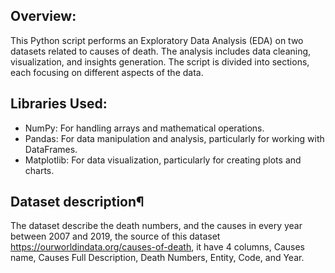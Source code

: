 ## Overview:
This Python script performs an Exploratory Data Analysis (EDA) on two datasets related to causes of death. The analysis includes data cleaning, visualization, and insights generation. The script is divided into sections, each focusing on different aspects of the data.

## Libraries Used:
- NumPy: For handling arrays and mathematical operations.
- Pandas: For data manipulation and analysis, particularly for working with DataFrames.
- Matplotlib: For data visualization, particularly for creating plots and charts.

## Dataset description¶
The dataset describe the death numbers, and the causes in every year between 2007 and 2019, the source of this dataset https://ourworldindata.org/causes-of-death, it have 4 columns, Causes name, Causes Full Description, Death Numbers, Entity, Code, and Year.
